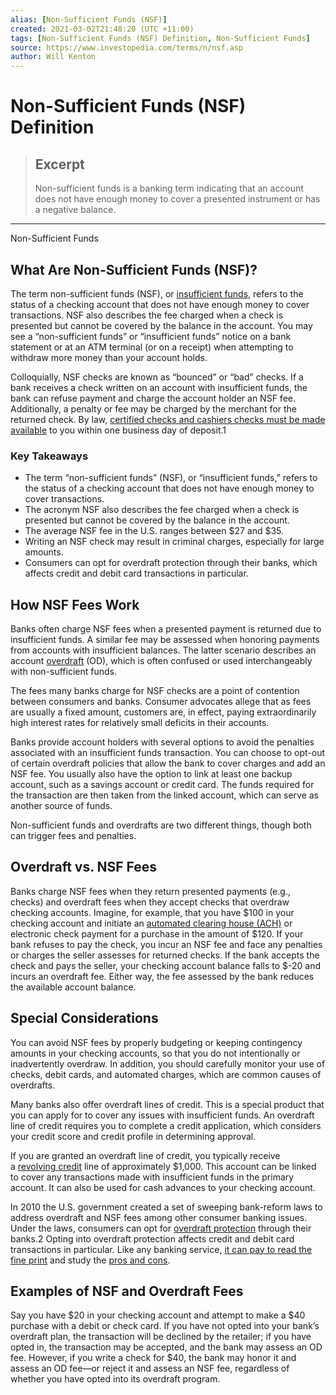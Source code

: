 ```yaml
---
alias: [Non-Sufficient Funds (NSF)]
created: 2021-03-02T21:48:20 (UTC +11:00)
tags: [Non-Sufficient Funds (NSF) Definition, Non-Sufficient Funds]
source: https://www.investopedia.com/terms/n/nsf.asp
author: Will Kenton
---
```


# Non-Sufficient Funds (NSF) Definition

> ## Excerpt
> Non-sufficient funds is a banking term indicating that an account does not have enough money to cover a presented instrument or has a negative balance.

---

Non-Sufficient Funds
## What Are Non-Sufficient Funds (NSF)?

The term non-sufficient funds (NSF), or [insufficient funds](https://www.investopedia.com/terms/i/insufficient_funds.asp), refers to the status of a checking account that does not have enough money to cover transactions. NSF also describes the fee charged when a check is presented but cannot be covered by the balance in the account. You may see a “non-sufficient funds” or “insufficient funds” notice on a bank statement or at an ATM terminal (or on a receipt) when attempting to withdraw more money than your account holds.

Colloquially, NSF checks are known as “bounced” or “bad” checks. If a bank receives a check written on an account with insufficient funds, the bank can refuse payment and charge the account holder an NSF fee. Additionally, a penalty or fee may be charged by the merchant for the returned check. By law, [certified checks and cashiers checks must be made available](https://www.investopedia.com/personal-finance/certified-check-vs-cashiers-check-which-safer/) to you within one business day of deposit.1

### Key Takeaways

-   The term “non-sufficient funds” (NSF), or “insufficient funds,” refers to the status of a checking account that does not have enough money to cover transactions.
-   The acronym NSF also describes the fee charged when a check is presented but cannot be covered by the balance in the account.
-   The average NSF fee in the U.S. ranges between $27 and $35.
-   Writing an NSF check may result in criminal charges, especially for large amounts.
-   Consumers can opt for overdraft protection through their banks, which affects credit and debit card transactions in particular.

## How NSF Fees Work

Banks often charge NSF fees when a presented payment is returned due to insufficient funds. A similar fee may be assessed when honoring payments from accounts with insufficient balances. The latter scenario describes an account [overdraft](https://www.investopedia.com/terms/o/overdraft.asp) (OD), which is often confused or used interchangeably with non-sufficient funds.

The fees many banks charge for NSF checks are a point of contention between consumers and banks. Consumer advocates allege that as fees are usually a fixed amount, customers are, in effect, paying extraordinarily high interest rates for relatively small deficits in their accounts.

Banks provide account holders with several options to avoid the penalties associated with an insufficient funds transaction. You can choose to opt-out of certain overdraft policies that allow the bank to cover charges and add an NSF fee. You usually also have the option to link at least one backup account, such as a savings account or credit card. The funds required for the transaction are then taken from the linked account, which can serve as another source of funds.

Non-sufficient funds and overdrafts are two different things, though both can trigger fees and penalties.

## Overdraft vs. NSF Fees

Banks charge NSF fees when they return presented payments (e.g., checks) and overdraft fees when they accept checks that overdraw checking accounts. Imagine, for example, that you have $100 in your checking account and initiate an [automated clearing house (ACH)](https://www.investopedia.com/terms/a/ach.asp) or electronic check payment for a purchase in the amount of $120. If your bank refuses to pay the check, you incur an NSF fee and face any penalties or charges the seller assesses for returned checks. If the bank accepts the check and pays the seller, your checking account balance falls to $-20 and incurs an overdraft fee. Either way, the fee assessed by the bank reduces the available account balance.

## Special Considerations

You can avoid NSF fees by properly budgeting or keeping contingency amounts in your checking accounts, so that you do not intentionally or inadvertently overdraw. In addition, you should carefully monitor your use of checks, debit cards, and automated charges, which are common causes of overdrafts.

Many banks also offer overdraft lines of credit. This is a special product that you can apply for to cover any issues with insufficient funds. An overdraft line of credit requires you to complete a credit application, which considers your credit score and credit profile in determining approval.

If you are granted an overdraft line of credit, you typically receive a [revolving credit](https://www.investopedia.com/terms/r/revolvingcredit.asp) line of approximately $1,000. This account can be linked to cover any transactions made with insufficient funds in the primary account. It can also be used for cash advances to your checking account.

In 2010 the U.S. government created a set of sweeping bank-reform laws to address overdraft and NSF fees among other consumer banking issues. Under the laws, consumers can opt for [overdraft protection](https://www.investopedia.com/terms/o/overdraft-protection.asp) through their banks.2 Opting into overdraft protection affects credit and debit card transactions in particular. Like any banking service, [it can pay to read the fine print](https://www.investopedia.com/articles/personal-finance/021315/how-overdraft-fees-work-and-how-avoid-them.asp) and study the [pros and cons](https://www.investopedia.com/ask/answers/071114/what-are-pros-and-cons-overdraft-protection.asp).

## Examples of NSF and Overdraft Fees

Say you have $20 in your checking account and attempt to make a $40 purchase with a debit or check card. If you have not opted into your bank’s overdraft plan, the transaction will be declined by the retailer; if you have opted in, the transaction may be accepted, and the bank may assess an OD fee. However, if you write a check for $40, the bank may honor it and assess an OD fee—or reject it and assess an NSF fee, regardless of whether you have opted into its overdraft program.
